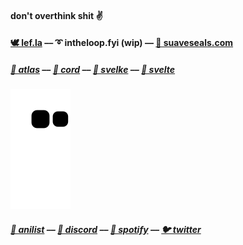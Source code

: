 #### don't overthink shit ✌️

#### [🕊️ lef.la](https://lef.la) –– ➰ intheloop.fyi (wip) –– [🌊 suaveseals.com](https://suaveseals.com)

##### [🍃 atlas](https://github.com/lefrst/olleatlas) –– [👾 cord](https://github.com/lefrst/ollecord) –– [🌸 svelke](https://github.com/ollefrolefrstst/ollesvelke) –– [🍊 svelte](https://github.com/lefrst/ollesvelte) 

<!-- #### ᴡᴏʀᴋs: [🌊 Suave Seals](https://suaveseals.com/)
#### ᴍɪɴɪs: [🛎️ Coinsink](https://www.coinsink.cc) [🎉 Katuk Manang](https://katukmanang.vercel.app/) [🍵 NFTea](https://nftea-bot.vercel.app) [📔 Ollecss](https://ollecss.vercel.app) [🐣 Ollegen](https://ollegen.vercel.app/)
#### ᴏᴘᴇɴ-sᴏᴜʀᴄᴇ: [🍃 Olleatlas](https://github.com/lefrst/olleatlas) [👾 Ollecord](https://github.com/lefrst/ollecord) [🌸 Ollesvelke](https://github.com/lefrst/ollesvelke) [🍊 Ollesvelte](https://github.com/lefrst/ollesvelte) -->

![Snake animation](https://github.com/ollefrost/ollefrost/blob/output/github-contribution-grid-snake.svg)

##### [🎴 anilist](https://anilist.co/user/lefrost) –– [👋 discord](https://discords.com/bio/p/lefrost) –– [🎵 spotify](https://open.spotify.com/user/gf4tasps3qmm1igne6th9wyj2) –– [🐦 twitter](https://discords.com/bio/p/lefrst)

<!-- ##### imon –– [Anilist](https://anilist.co/user/lefrost) • [Behance](https://www.behance.net/ollefrost) • [Chess.com](https://www.chess.com/member/lefroste) • [Discord](https://discords.com/bio/p/lefrost) • [Dribbble](https://dribbble.com/lefrost) • [GeoGuessr](https://www.geoguessr.com/user/5aa0a68b98cc2c9754e58ee2) • [MyAnimeList](https://myanimelist.net/profile/ollefrost) • [ProductHunt](https://www.producthunt.com/@lefrost) • [Reddit](https://www.reddit.com/user/ollefrost) • [Spotify](https://open.spotify.com/user/gf4tasps3qmm1igne6th9wyj2) • [StackOverflow](https://stackoverflow.com/users/8919391/lefrost) • [Twitter](https://twitter.com/lefrst) • [Xiangqi.com](https://play.xiangqi.com/@lefrost) –– jan 22
 -->
